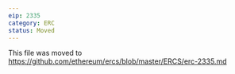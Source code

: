 ```yaml
---
eip: 2335
category: ERC
status: Moved
---
```


This file was moved to https://github.com/ethereum/ercs/blob/master/ERCS/erc-2335.md
